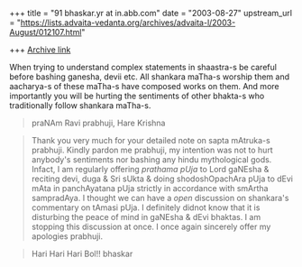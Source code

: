 +++
title = "91 bhaskar.yr at in.abb.com"
date = "2003-08-27"
upstream_url = "https://lists.advaita-vedanta.org/archives/advaita-l/2003-August/012107.html"

+++
[Archive link](https://lists.advaita-vedanta.org/archives/advaita-l/2003-August/012107.html)


When trying to understand complex statements in shaastra-s be careful
before bashing ganesha, devii etc. All shankara maTha-s worship them and
aacharya-s of these maTha-s have composed works on them.  And more
importantly you will be hurting the sentiments of other bhakta-s who
traditionally follow shankara maTha-s.

>  praNAm Ravi prabhuji,
>  Hare Krishna

>  Thank you very much for your detailed note on sapta mAtruka-s prabhuji.
Kindly pardon me prabhuji, my intention was not to hurt anybody's
sentiments nor bashing any hindu mythological gods.  Infact, I am regularly
offering *prathama pUja* to Lord gaNEsha & reciting devi, duga & Sri sUkta
& doing shodoshOpachAra pUja to dEvi mAta in panchAyatana pUja strictly in
accordance with smArtha sampradAya.    I thought we can have a *open*
discussion on shankara's commentary on tAmasi pUja.  I definitely didnot
know that it is disturbing the peace of mind in gaNEsha & dEvi bhaktas.  I
am stopping this discussion at once.  I once again sincerely offer my
apologies prabhuji.

>  Hari Hari Hari Bol!!
> bhaskar


